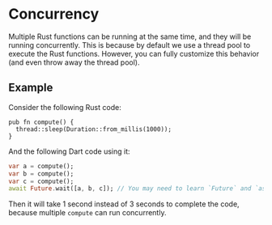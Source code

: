 # Concurrency

Multiple Rust functions can be running at the same time, and they will be running concurrently. This is because by default we use a thread pool to execute the Rust functions. However, you can fully customize this behavior (and even throw away the thread pool).

## Example

Consider the following Rust code:

```rust,noplayground
pub fn compute() {
  thread::sleep(Duration::from_millis(1000));
}
```

And the following Dart code using it:

```dart
var a = compute();
var b = compute();
var c = compute();
await Future.wait([a, b, c]); // You may need to learn `Future` and `async` in Dart to understand this
```

Then it will take 1 second instead of 3 seconds to complete the code, because multiple `compute` can run concurrently.
